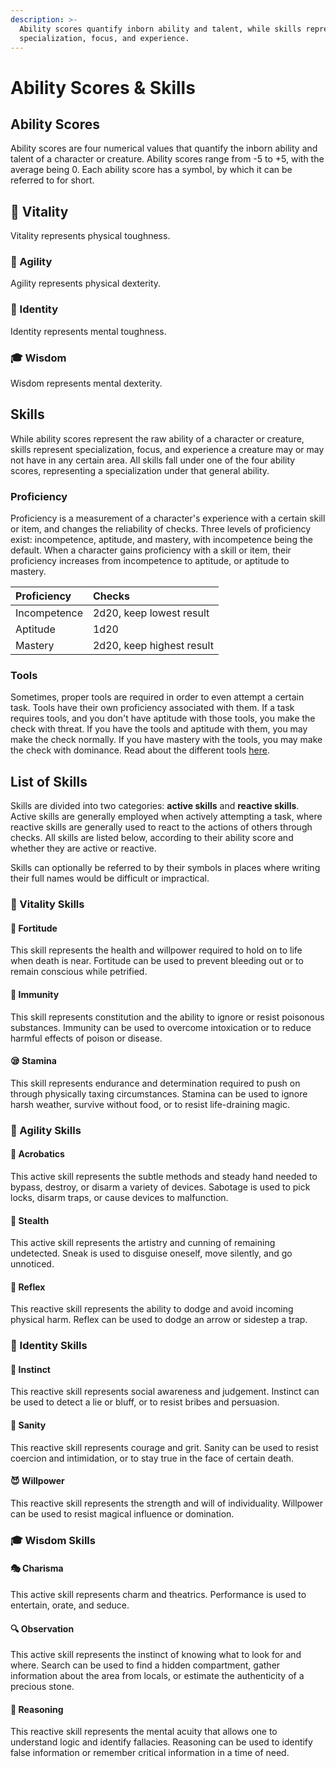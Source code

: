 ```yaml
---
description: >-
  Ability scores quantify inborn ability and talent, while skills represent
  specialization, focus, and experience.
---
```


# Ability Scores & Skills

## Ability Scores

Ability scores are four numerical values that quantify the inborn ability and talent of a character or creature. Ability scores range from -5 to +5, with the average being 0. Each ability score has a symbol, by which it can be referred to for short. 

## 💪 Vitality

Vitality represents physical toughness.

### 🎯 Agility

Agility represents physical dexterity.

### 👤 Identity

Identity represents mental toughness.

### 🎓 Wisdom

Wisdom represents mental dexterity.

## Skills

While ability scores represent the raw ability of a character or creature, skills represent specialization, focus, and experience a creature may or may not have in any certain area. All skills fall under one of the four ability scores, representing a specialization under that general ability.

### Proficiency

Proficiency is a measurement of a character's experience with a certain skill or item, and changes the reliability of checks. Three levels of proficiency exist: incompetence, aptitude, and mastery, with incompetence being the default. When a character gains proficiency with a skill or item, their proficiency increases from incompetence to aptitude, or aptitude to mastery.

| Proficiency | Checks |
| :--- | :--- |
| Incompetence | 2d20, keep lowest result |
| Aptitude | 1d20 |
| Mastery | 2d20, keep highest result |

### Tools

Sometimes, proper tools are required in order to even attempt a certain task. Tools have their own proficiency associated with them. If a task requires tools, and you don't have aptitude with those tools, you make the check with threat. If you have the tools and aptitude with them, you may make the check normally. If you have mastery with the tools, you may make the check with dominance. Read about the different tools [here]().

## List of Skills

Skills are divided into two categories: **active skills** and **reactive skills**. Active skills are generally employed when actively attempting a task, where reactive skills are generally used to react to the actions of others through checks. All skills are listed below, according to their ability score and whether they are active or reactive.

Skills can optionally be referred to by their symbols in places where writing their full names would be difficult or impractical.

### 💪 Vitality Skills

#### 💙 Fortitude

This skill represents the health and willpower required to hold on to life when death is near. Fortitude can be used to prevent bleeding out or to remain conscious while petrified.

#### 💊 Immunity

This skill represents constitution and the ability to ignore or resist poisonous substances. Immunity can be used to overcome intoxication or to reduce harmful effects of poison or disease.

#### 😪 Stamina

This skill represents endurance and determination required to push on through physically taxing circumstances. Stamina can be used to ignore harsh weather, survive without food, or to resist life-draining magic.

### 🎯 Agility Skills

#### 🧨 Acrobatics

This active skill represents the subtle methods and steady hand needed to bypass, destroy, or disarm a variety of devices. Sabotage is used to pick locks, disarm traps, or cause devices to malfunction.

#### 🤫 Stealth

This active skill represents the artistry and cunning of remaining undetected. Sneak is used to disguise oneself, move silently, and go unnoticed.

#### 💨 Reflex

This reactive skill represents the ability to dodge and avoid incoming physical harm. Reflex can be used to dodge an arrow or sidestep a trap.

### 👤 Identity Skills

#### 💞 Instinct

This reactive skill represents social awareness and judgement. Instinct can be used to detect a lie or bluff, or to resist bribes and persuasion.

#### 😤 Sanity

This reactive skill represents courage and grit. Sanity can be used to resist coercion and intimidation, or to stay true in the face of certain death.

#### 😈 Willpower

This reactive skill represents the strength and will of individuality. Willpower can be used to resist magical influence or domination.

### 🎓 Wisdom Skills

#### 🎭 Charisma

This active skill represents charm and theatrics. Performance is used to entertain, orate, and seduce.

#### 🔍 Observation

This active skill represents the instinct of knowing what to look for and where. Search can be used to find a hidden compartment, gather information about the area from locals, or estimate the authenticity of a precious stone.

#### 💭 Reasoning

This reactive skill represents the mental acuity that allows one to understand logic and identify fallacies. Reasoning can be used to identify false information or remember critical information in a time of need.

